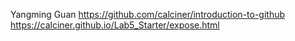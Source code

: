Yangming Guan
https://github.com/calciner/introduction-to-github
https://calciner.github.io/Lab5_Starter/expose.html